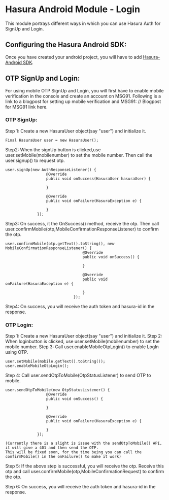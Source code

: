 # Hasura Android Module - Login

This module portrays different ways in which you can use Hasura Auth for SignUp and Login.

## Configuring the Hasura Android SDK:

Once you have created your android project, you will have to add [Hasura-Android SDK](https://github.com/hasura/android-sdk). 

## OTP SignUp and Login:

For using mobile OTP SignUp and Login, you will first have to enable mobile verification in the console and create an account on MSG91.
Following is a link to a blogpost for setting up mobile verification and MSG91:
// Blogpost for MSG91 link here.

### OTP SignUp:
Step 1: 
  Create a new HasuraUser object(say "user") and initialize it.
  ```
  Final HasuraUser user = new HasuraUser();
  
  ```
  
Step2: 
  When the signUp button is clicked,use
  user.setMobile(mobilenumber) to set the mobile number.
  Then call the user.signup() to request otp.
  
  ```
  user.signUp(new AuthResponseListener() {
                    @Override
                    public void onSuccess(HasuraUser hasuraUser) {
                        
                    }

                    @Override
                    public void onFailure(HasuraException e) {
                        
                    }
                });
  
  ```
Step3:
  On success, it the OnSuccess() method, receive the otp.
  Then call user.confirmMobile(otp,MobileConfirmationResponseListener) to confirm the otp.
  
  ```
  user.confirmMobile(otp.getText().toString(), new MobileConfirmationResponseListener() {
                                    @Override
                                    public void onSuccess() {
                                        
                                    }

                                    @Override
                                    public void onFailure(HasuraException e) {
                                    
                                    }
                                });
  
  ```
Step4:
  On success, you will receive the auth token and hasura-id in the response.
  
### OTP Login:
Step 1:
  Create a new HasuraUser object(say "user") and initialize it.
Step 2:
  When loginbutton is clicked, use
  user.setMobile(mobilenumber) to set the mobile number.
Step 3:
  Call user.enableMobileOtpLogin() to enable LogIn using OTP.
  
  ```
  user.setMobile(mobile.getText().toString());
  user.enableMobileOtpLogin();
  
  ```
  
Step 4:
  Call user.sendOtpToMobile(OtpStatusListener) to send OTP to mobile.
  
  ```
  user.sendOtpToMobile(new OtpStatusListener() {
                    @Override
                    public void onSuccess() {

                    }

                    @Override
                    public void onFailure(HasuraException e) {
                        
                    }
                });
  
  ```
    (Currently there is a slight is issue with the sendOtpToMobile() API, it will give a 401 and then send the OTP.
    This will be fixed soon, for the time being you can call the confirmMobile() in the onFailure() to make it work) 
    
Step 5:
  If the above step is successful, you will receive the otp.
  Receive this otp and call user.confirmMobile(otp,MobileConfirmationRequest) to confirm the otp.
  
Step 6:
  On success, you will receive the auth token and hasura-id in the response.

